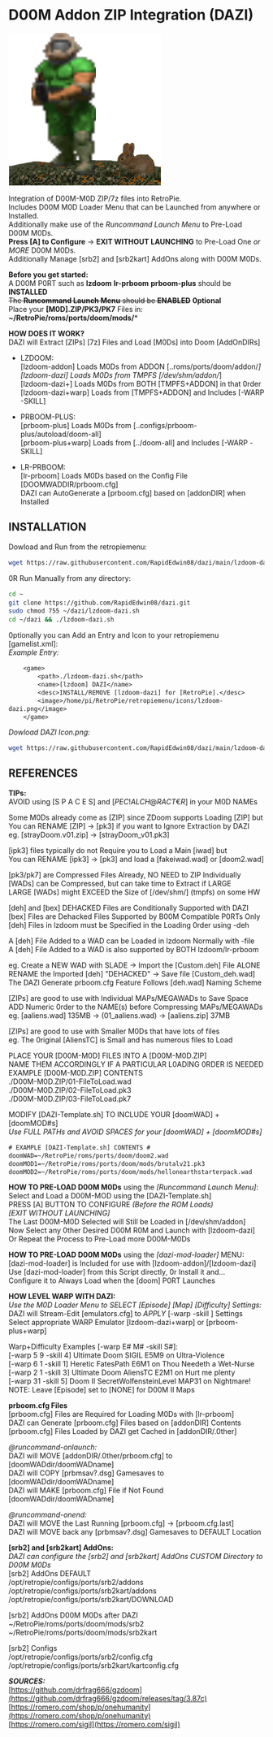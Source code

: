 # D00M Addon ZIP Integration (DAZI)  
![lzdoom-dazi.png](https://raw.githubusercontent.com/RapidEdwin08/dazi/main/lzdoom-dazi.png)  

Integration of D00M-M0D ZIP/7z files into RetroPie.  
Includes D00M M0D Loader Menu that can be Launched from anywhere or Installed.  
Additionally make use of the *Runcommand Launch Menu* to Pre-Load D00M M0Ds.  
**Press [A] to Configure** -> **EXIT WITHOUT LAUNCHING** to Pre-Load One *or MORE* D00M M0Ds.  
Additionally Manage [srb2] and [srb2kart] AddOns along with D00M M0Ds.  

**Before you get started:**  
A D00M P0RT such as **lzdoom** **lr-prboom** **prboom-plus** should be **INSTALLED**  
~~The **Runcommand Launch Menu** should be **ENABLED**~~ **0ptional**  
Place your **[M0D].ZIP/PK3/PK7** Files in: **~/RetroPie/roms/ports/doom/mods/***  

**HOW DOES IT WORK?**  
DAZI will Extract [ZIPs] [7z] Files and Load [M0Ds] into Doom [AddOnDIRs]  
- LZDOOM:  
[lzdoom-addon] Loads M0Ds from ADDON [..roms/ports/doom/addon/*]  
[lzdoom-dazi]  Loads M0Ds from TMPFS [/dev/shm/addon/*]  
[lzdoom-dazi+] Loads M0Ds from BOTH  [TMPFS+ADDON] in that 0rder  
[lzdoom-dazi+warp] Loads from [TMPFS+ADDON] and Includes [-WARP -SKILL]  

- PRBOOM-PLUS:  
[prboom-plus] Loads M0Ds from [..configs/prboom-plus/autoload/doom-all]  
[prboom-plus+warp] Loads from [../doom-all] and Includes [-WARP -SKILL]  

- LR-PRBOOM:  
[lr-prboom] Loads M0Ds based on the Config File [DOOMWADDIR/prboom.cfg]  
DAZI can AutoGenerate a [prboom.cfg] based on [addonDIR] when Installed  

## INSTALLATION  

Dowload and Run from the retropiemenu:  

```bash
wget https://raw.githubusercontent.com/RapidEdwin08/dazi/main/lzdoom-dazi.sh -P ~/RetroPie/retropiemenu
```

0R Run Manually from any directory:  
```bash
cd ~
git clone https://github.com/RapidEdwin08/dazi.git
sudo chmod 755 ~/dazi/lzdoom-dazi.sh
cd ~/dazi && ./lzdoom-dazi.sh
```

0ptionally you can Add an Entry and Icon to your retropiemenu [gamelist.xml]:  
*Example Entry:*  
```
	<game>
		<path>./lzdoom-dazi.sh</path>
		<name>[lzdoom] DAZI</name>
		<desc>INSTALL/REMOVE [lzdoom-dazi] for [RetroPie].</desc>
		<image>/home/pi/RetroPie/retropiemenu/icons/lzdoom-dazi.png</image>
	</game>
```
*Dowload DAZI Icon.png:*  
```bash
wget https://raw.githubusercontent.com/RapidEdwin08/dazi/main/lzdoom-dazi.png -P ~/RetroPie/retropiemenu/icons
```

## REFERENCES   

**TIPs:**  
AVOID using [S P A C E S] and [$PEC!AL CH@RACT€R$] in your M0D NAMEs  

Some M0Ds already come as [ZIP] since ZDoom supports Loading [ZIP] but  
You can RENAME [ZIP] -> [pk3] if you want to Ignore Extraction by DAZI  
eg.  [strayDoom.v01.zip]  ->  [strayDoom_v01.pk3]  

[ipk3] files typically do not Require you to Load a Main [iwad] but  
You can RENAME [ipk3] -> [pk3] and load a [fakeiwad.wad] or [doom2.wad]  

[pk3/pk7] are Compressed Files Already, NO NEED to ZIP Individually  
[WADs] can be Compressed, but can take time to Extract if LARGE  
LARGE [WADs] might EXCEED the Size of [/dev/shm/] (tmpfs) on some HW  

[deh] and [bex] DEHACKED Files are Conditionally Supported with DAZI  
[bex] Files are Dehacked Files Supported by B00M Compatible P0RTs Only  
[deh] Files in lzdoom must be Specified in the Loading 0rder using -deh  

A [deh] File Added to a WAD can be Loaded in lzdoom Normally with -file  
A [deh] File Added to a WAD is also supported by BOTH lzdoom/lr-prboom  

eg. Create a NEW WAD with SLADE -> Import the [Custom.deh] File ALONE  
RENAME the Imported [deh] "DEHACKED" -> Save file [Custom_deh.wad]  
The DAZI Generate prboom.cfg Feature Follows [deh.wad] Naming Scheme  

[ZIPs] are good to use with Individual MAPs/MEGAWADs to Save Space  
ADD Numeric 0rder to the NAME(s) before Compressing MAPs/MEGAWADs  
eg. [aaliens.wad] 135MB -> (01_aaliens.wad) -> [aaliens.zip] 37MB  

[ZIPs] are good to use with Smaller M0Ds that have lots of files  
eg. The 0riginal [AliensTC] is Small and has numerous files to Load  

PLACE YOUR [D00M-M0D] FILES INTO A [D00M-M0D.ZIP]  
NAME THEM ACCORDINGLY IF A PARTICULAR L0ADING 0RDER IS NEEDED  
	EXAMPLE [D00M-M0D.ZIP] CONTENTS  
	./D00M-M0D.ZIP/01-FileToLoad.wad  
	./D00M-M0D.ZIP/02-FileToLoad.pk3  
	./D00M-M0D.ZIP/03-FileToLoad.pk7  

MODIFY [DAZI-Template.sh] TO INCLUDE YOUR [doomWAD] + [doomMOD#s]  
*Use FULL PATHs and AVOID SPACES for your [doomWAD] + [doomMOD#s]*  

	# EXAMPLE [DAZI-Template.sh] CONTENTS #  
	doomWAD=~/RetroPie/roms/ports/doom/doom2.wad  
	doomMOD1=~/RetroPie/roms/ports/doom/mods/brutalv21.pk3  
	doomMOD2=~/RetroPie/roms/ports/doom/mods/hellonearthstarterpack.wad  

**HOW TO PRE-LOAD D00M M0Ds** using the *[Runcommand Launch Menu]*:  
Select and Load a D00M-MOD using the [DAZI-Template.sh]  
PRESS [A] BUTTON TO CONFIGURE *(Before the ROM Loads)*  
*[EXIT WITHOUT LAUNCHING]*  
The Last D00M-M0D Selected will Still be Loaded in [/dev/shm/addon]  
Now Select any 0ther Desired D00M R0M and Launch with [lzdoom-dazi]  
Or Repeat the Process to Pre-Load more D00M-M0Ds  

**HOW TO PRE-LOAD D00M M0Ds** using the *[dazi-mod-loader]* MENU:  
[dazi-mod-loader] is Included for use with [lzdoom-addon]/[lzdoom-dazi]  
Use [dazi-mod-loader] from this Script directly, 0r Install it and...  
Configure it to Always Load when the [doom] P0RT Launches  

**HOW LEVEL WARP WITH DAZI:**  
*Use the M0D Loader Menu to *SELECT* [Episode] [Map] [Difficulty] Settings:*  
DAZI will Stream-Edit [emulators.cfg] to *APPLY* [-warp -skill ] Settings  
Select appropriate WARP Emulator [lzdoom-dazi+warp] or [prboom-plus+warp]  

Warp+Difficulty Examples [-warp E# M# -skill S#]:  
[-warp 5 9 -skill 4] Ultimate Doom SIGIL E5M9 on Ultra-Violence  
[-warp 6 1 -skill 1] Heretic FatesPath E6M1 on Thou Needeth a Wet-Nurse  
[-warp 2 1 -skill 3] Ultimate Doom AliensTC E2M1 on Hurt me plenty  
[-warp  31 -skill 5] Doom II SecretWolfensteinLevel MAP31 on Nightmare!  
NOTE: Leave [Episode] set to [NONE] for D00M II Maps  

**prboom.cfg Files**  
[prboom.cfg] Files are Required for Loading M0Ds with [lr-prboom]  
DAZI can Generate [prboom.cfg] Files based on [addonDIR] Contents  
[prboom.cfg] Files Loaded by DAZI get Cached in [addonDIR/.0ther]  

*@runcommand-onlaunch:*  
DAZI will MOVE [addonDIR/.0ther/prboom.cfg] to [doomWADdir/doomWADname]  
DAZI will COPY [prbmsav?.dsg] Gamesaves to [doomWADdir/doomWADname]  
DAZI will MAKE [prboom.cfg] File if Not Found [doomWADdir/doomWADname]  

*@runcommand-onend:*  
DAZI will MOVE the Last Running [prboom.cfg] -> [prboom.cfg.last]  
DAZI will MOVE back any [prbmsav?.dsg] Gamesaves to DEFAULT Location  

**[srb2] and [srb2kart] AddOns:**  
*DAZI can configure the [srb2] and [srb2kart] AddOns CUSTOM Directory to D00M M0Ds*  
[srb2] AddOns DEFAULT  
/opt/retropie/configs/ports/srb2/addons  
/opt/retropie/configs/ports/srb2kart/addons  
/opt/retropie/configs/ports/srb2kart/DOWNLOAD  

[srb2] AddOns D00M M0Ds after DAZI  
~/RetroPie/roms/ports/doom/mods/srb2  
~/RetroPie/roms/ports/doom/mods/srb2kart  

[srb2] Configs  
/opt/retropie/configs/ports/srb2/config.cfg  
/opt/retropie/configs/ports/srb2kart/kartconfig.cfg  

***SOURCES:***  
[https://github.com/drfrag666/gzdoom](https://github.com/drfrag666/gzdoom/releases/tag/3.87c)  
[https://romero.com/shop/p/onehumanity](https://romero.com/shop/p/onehumanity)  
[https://romero.com/sigil](https://romero.com/sigil)  
